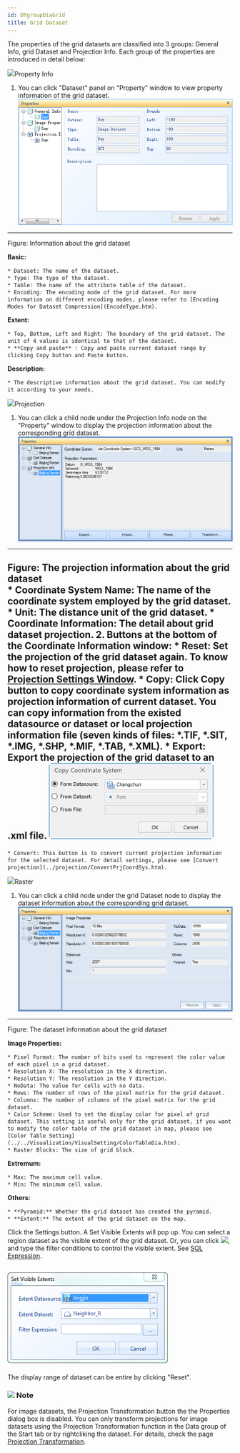 ```yaml
---
id: DTgroupDiaGrid
title: Grid Dataset
---  
```

The properties of the grid datasets are classified into 3 groups: General
Info, grid Dataset and Projection Info. Each group of the properties are
introduced in detail below:

![](img/close.gif)Property Info

  1. You can click "Dataset" panel on "Property" window to view property information of the grid dataset.
![](img-en/DatasetGroupDiaGrid.png)  
---  
Figure: Information about the grid dataset  
  
**Basic:**

    * Dataset: The name of the dataset.
    * Type: The type of the dataset.
    * Table: The name of the attribute table of the dataset.
    * Encoding: The encoding mode of the grid dataset. For more information on different encoding modes, please refer to [Encoding Modes for Dataset Compression](EncodeType.htm).

**Extent:**

    * Top, Bottom, Left and Right: The boundary of the grid dataset. The unit of 4 values is identical to that of the dataset. 
    * **Copy and paste** : Copy and paste current dataset range by clicking Copy button and Paste button.

**Description:**

    * The descriptive information about the grid dataset. You can modify it according to your needs.

![](img/close.gif)Projection

  1. You can click a child node under the Projection Info node on the "Property" window to display the projection information about the corresponding grid dataset.  ![](img-en/DatasetGroupDiaGrid3.png)  
---  
Figure: The projection information about the grid dataset  
    * Coordinate System Name: The name of the coordinate system employed by the grid dataset.
    * Unit: The distance unit of the grid dataset.
    * Coordinate Information: The detail about grid dataset projection.
  2. Buttons at the bottom of the Coordinate Information window: 
    * Reset: Set the projection of the grid dataset again. To know how to reset projection, please refer to [Projection Settings Window](../Projection/PrjCoordSysSettingWin.htm).
    * Copy: Click Copy button to copy coordinate system information as projection information of current dataset. You can copy information from the existed datasource or dataset or local projection information file (seven kinds of files: *.TIF, *.SIT, *.IMG, *.SHP, *.MIF, *.TAB, *.XML). 
    * Export: Export the projection of the grid dataset to an .xml file.
![](img-en/CopyPrjInfo.png)  
---  
    * Convert: This button is to convert current projection information for the selected dataset. For detail settings, please see [Convert projection](../projection/ConvertPrjCoordSys.htm).

![](img/close.gif)Raster

  1. You can click a child node under the grid Dataset node to display the dataset information about the corresponding grid dataset.  ![](img-en/DatasetGroupDiaGrid2.png)  
---  
Figure: The dataset information about the grid dataset  
  
**Image Properties:**

    * Pixel Format: The number of bits used to represent the color value of each pixel in a grid dataset.
    * Resolution X: The resolution in the X direction.
    * Resolution Y: The resolution in the Y direction.
    * NoData: The value for cells with no data.
    * Rows: The number of rows of the pixel matrix for the grid dataset.
    * Columns: The number of columns of the pixel matrix for the grid dataset.
    * Color Scheme: Used to set the display color for pixel of grid dataset. This setting is useful only for the grid dataset, if you want to modify the color table of the grid dataset in map, please see [Color Table Setting](../../Visualization/VisualSetting/ColorTableDia.htm).
    * Raster Blocks: The size of grid block.

**Extremum:**

    * Max: The maximum cell value. 
    * Min: The minimum cell value. 

**Others:**

    * **Pyramid:** Whether the grid dataset has created the pyramid.
    * **Extent:** The extent of the grid dataset on the map. 

Click the Settings button. A Set Visible Extents will pop up. You can select a
region dataset as the visible extent of the grid dataset. Or, you can click
![](img/button1.png), and type the filter conditions to control the visible
extent. See [SQL Expression](../../Query/SQLDia.htm).

![](img-en/VisibleRange.png)  
---  
  
The display range of dataset can be entire by clicking "Reset".

### ![](../../img/note.png) Note

For image datasets, the Projection Transformation button the the Properties
dialog box is disabled. You can only transform projections for image datasets
using the Projection Transformation function in the Data group of the Start
tab or by rightcliking the dataset. For details, check the page [Projection
Transformation](../Projection/ConvertPrjCoordSys.htm).

